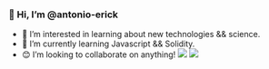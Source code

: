 ### 👋 Hi, I’m @antonio-erick
- 👀 I’m interested in learning about new technologies && science.
- 🌱 I’m currently learning Javascript && Solidity.
- 😊 I’m looking to collaborate on anything!
![](https://github.com/antonio-erick/github-stats/blob/master/generated/overview.svg)
![](https://github.com/antonio-erick/github-stats/blob/master/generated/languages.svg)
